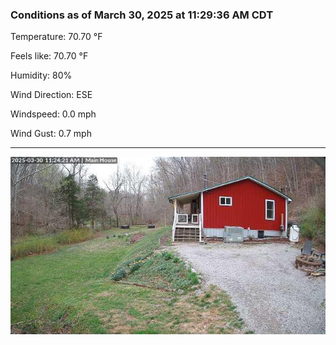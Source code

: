 ### Conditions as of March 30, 2025 at 11:29:36 AM CDT 

Temperature: 70.70 &deg;F

Feels like: 70.70 &deg;F

Humidity: 80%

Wind Direction: ESE

Windspeed: 0.0 mph

Wind Gust: 0.7 mph

---

<img src="./images/latest.jpeg"/>

